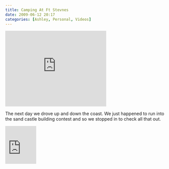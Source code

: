 ```yaml
---
title: Camping At Ft Stevnes
date: 2009-06-12 20:17
categories: [Ashley, Personal, Videos]
---
```

<iframe height="240" src="https://skydrive.live.com/embed?cid=F443C8FEC5D6FFCE&amp;resid=F443C8FEC5D6FFCE%21205&amp;authkey=AKkOZ8t3T_u0hcs" frameborder="0" width="320" scrolling="no"></iframe> <p>The next day we drove up and down the coast. We just happened to run into the sand castle building contest and so we stopped in to check all that out.</p><iframe height="120" src="https://skydrive.live.com/embed?cid=F443C8FEC5D6FFCE&amp;resid=F443C8FEC5D6FFCE%21209&amp;authkey=AE0C-M4M7yYYMoU" frameborder="0" width="98" scrolling="no"></iframe>
